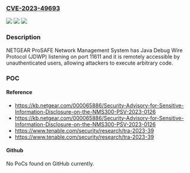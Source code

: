 ### [CVE-2023-49693](https://cve.mitre.org/cgi-bin/cvename.cgi?name=CVE-2023-49693)
![](https://img.shields.io/static/v1?label=Product&message=NETGEAR%20ProSAFE%20Network%20Management%20System&color=blue)
![](https://img.shields.io/static/v1?label=Version&message=0%3C%201.7.0.34%20&color=brighgreen)
![](https://img.shields.io/static/v1?label=Vulnerability&message=CWE-306%20Missing%20Authentication%20for%20Critical%20Function&color=brighgreen)

### Description

NETGEAR ProSAFE Network Management System has Java Debug Wire Protocol (JDWP) listening on port 11611 and it is remotely accessible by unauthenticated users, allowing attackers to execute arbitrary code.

### POC

#### Reference
- https://kb.netgear.com/000065886/Security-Advisory-for-Sensitive-Information-Disclosure-on-the-NMS300-PSV-2023-0126
- https://kb.netgear.com/000065886/Security-Advisory-for-Sensitive-Information-Disclosure-on-the-NMS300-PSV-2023-0126
- https://www.tenable.com/security/research/tra-2023-39
- https://www.tenable.com/security/research/tra-2023-39

#### Github
No PoCs found on GitHub currently.

